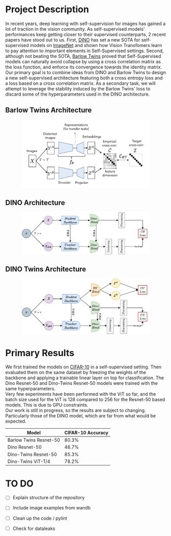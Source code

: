 # Project Description 
 
In recent years, deep learning with self-supervision for images has gained a lot of traction in the vision community. As self-supervised models' performances keep getting closer to their supervised counterparts, 2 recent papers have stood out to us. First, [DINO](https://arxiv.org/pdf/2104.14294.pdf) has set a new SOTA for self-supervised models on [ImageNet](https://image-net.org/) and shown how Vision Transfomers learn to pay attention to important elements in Self-Supervised settings. Second, although not beating the SOTA, [Barlow Twins](https://arxiv.org/pdf/2103.03230.pdf) proved that Self-Supervised models can naturally avoid collapse by using a cross correlation matrix as the loss function, and enforce its convergence towards the identity matrix.<br />
Our primary goal is to combine ideas from DINO and Barlow Twins to design a new self-supervised architecture featuring both a cross entropy loss and a loss based on a cross correlation matrix. As a secondary task, we will attempt to leverage the stability induced by the Barlow Twins' loss to discard some of the hyperparameters used in the DINO architecture.

## Barlow Twins Architecture
<p align="center">
  <img width="400" src="images\BarlowTwins.png">
</p>

## DINO Architecture
<p align="center">
  <img width="400" src="images\DINO.drawio.png">
</p>

## DINO Twins Architecture
<p align="center">
  <img width="400" src="images\DinoTwins.drawio.png">
</p>

# Primary Results

We first trained the models on [CIFAR-10](https://www.cs.toronto.edu/~kriz/cifar.html) in a self-supervised setting. Then evaluated them on the same dataset by freezing the weights of the backbone and applying a trainable linear layer on top for classification. The Dino Resnet-50 and Dino-Twins Resnet-50 models were trained with the same hyperparameters.<br />
Very few experiments have been performed with the ViT so far, and the batch size used for the ViT is 128 compared to 256 for the Resnet-50 based models. This is due to GPU constraints.<br />
Our work is still in progress, so the results are subject to changing. Particularly those of the DINO model, which are far from what would be expected.<br />

| Model | CIFAR-10 Accuracy |
| --------------- | --------------- |
| Barlow Twins Resnet-50 | 80.3% |
| Dino Resnet-50 | 48.7% | 
| Dino-Twins Resnet-50 | 85.3% | 
| Dino-Twins ViT-T/4 | 78.2% |

# TO DO 
 - [ ] Explain structure of the repository
 - [ ] Include image examples from wandb 
 - [ ] Clean up the code / pylint 
 - [ ] Check for dataleaks 


